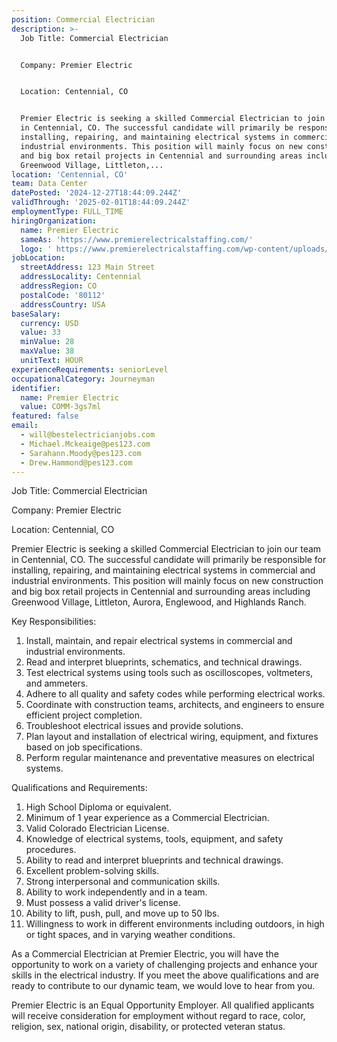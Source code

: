 ```yaml
---
position: Commercial Electrician
description: >-
  Job Title: Commercial Electrician


  Company: Premier Electric


  Location: Centennial, CO


  Premier Electric is seeking a skilled Commercial Electrician to join our team
  in Centennial, CO. The successful candidate will primarily be responsible for
  installing, repairing, and maintaining electrical systems in commercial and
  industrial environments. This position will mainly focus on new construction
  and big box retail projects in Centennial and surrounding areas including
  Greenwood Village, Littleton,...
location: 'Centennial, CO'
team: Data Center
datePosted: '2024-12-27T18:44:09.244Z'
validThrough: '2025-02-01T18:44:09.244Z'
employmentType: FULL_TIME
hiringOrganization:
  name: Premier Electric
  sameAs: 'https://www.premierelectricalstaffing.com/'
  logo: ' https://www.premierelectricalstaffing.com/wp-content/uploads/2020/05/Premier-Electrical-Staffing-logo.png'
jobLocation:
  streetAddress: 123 Main Street
  addressLocality: Centennial
  addressRegion: CO
  postalCode: '80112'
  addressCountry: USA
baseSalary:
  currency: USD
  value: 33
  minValue: 28
  maxValue: 38
  unitText: HOUR
experienceRequirements: seniorLevel
occupationalCategory: Journeyman
identifier:
  name: Premier Electric
  value: COMM-3gs7ml
featured: false
email:
  - will@bestelectricianjobs.com
  - Michael.Mckeaige@pes123.com
  - Sarahann.Moody@pes123.com
  - Drew.Hammond@pes123.com
---
```




Job Title: Commercial Electrician

Company: Premier Electric

Location: Centennial, CO

Premier Electric is seeking a skilled Commercial Electrician to join our team in Centennial, CO. The successful candidate will primarily be responsible for installing, repairing, and maintaining electrical systems in commercial and industrial environments. This position will mainly focus on new construction and big box retail projects in Centennial and surrounding areas including Greenwood Village, Littleton, Aurora, Englewood, and Highlands Ranch.

Key Responsibilities:

1. Install, maintain, and repair electrical systems in commercial and industrial environments.
2. Read and interpret blueprints, schematics, and technical drawings.
3. Test electrical systems using tools such as oscilloscopes, voltmeters, and ammeters.
4. Adhere to all quality and safety codes while performing electrical works.
5. Coordinate with construction teams, architects, and engineers to ensure efficient project completion.
6. Troubleshoot electrical issues and provide solutions.
7. Plan layout and installation of electrical wiring, equipment, and fixtures based on job specifications.
8. Perform regular maintenance and preventative measures on electrical systems.

Qualifications and Requirements:

1. High School Diploma or equivalent.
2. Minimum of 1 year experience as a Commercial Electrician.
3. Valid Colorado Electrician License.
4. Knowledge of electrical systems, tools, equipment, and safety procedures.
5. Ability to read and interpret blueprints and technical drawings.
6. Excellent problem-solving skills.
7. Strong interpersonal and communication skills.
8. Ability to work independently and in a team.
9. Must possess a valid driver's license.
10. Ability to lift, push, pull, and move up to 50 lbs.
11. Willingness to work in different environments including outdoors, in high or tight spaces, and in varying weather conditions.

As a Commercial Electrician at Premier Electric, you will have the opportunity to work on a variety of challenging projects and enhance your skills in the electrical industry. If you meet the above qualifications and are ready to contribute to our dynamic team, we would love to hear from you. 

Premier Electric is an Equal Opportunity Employer. All qualified applicants will receive consideration for employment without regard to race, color, religion, sex, national origin, disability, or protected veteran status.
